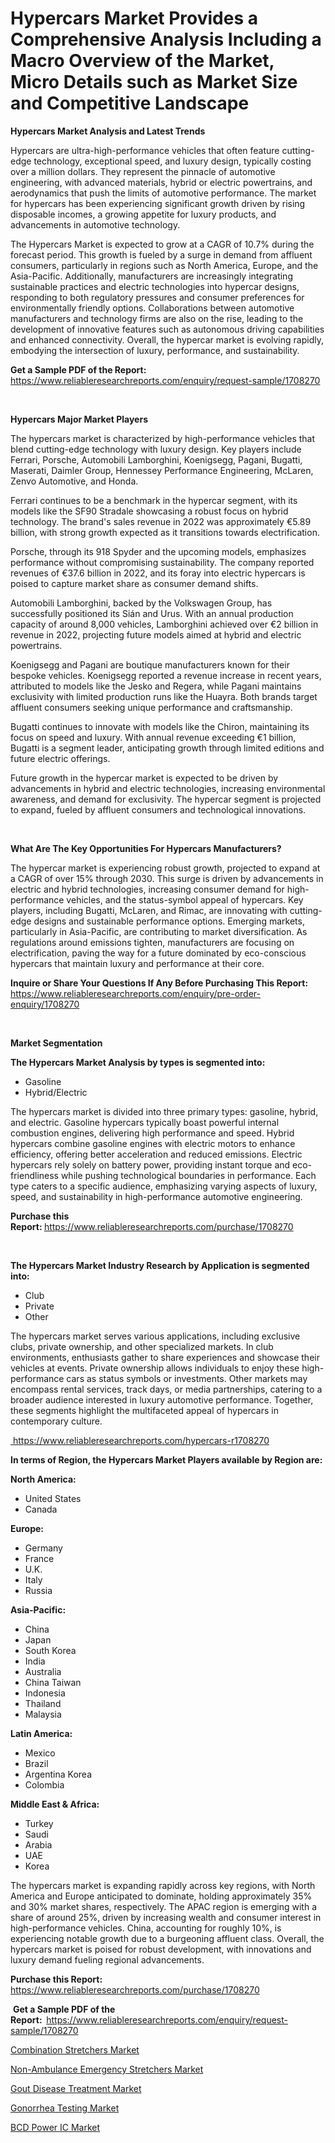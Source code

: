 <p><h1>Hypercars Market Provides a Comprehensive Analysis Including a Macro Overview of the Market, Micro Details such as Market Size and Competitive Landscape</h1></p><p><strong>Hypercars Market Analysis and Latest Trends</strong></p>
<p><p>Hypercars are ultra-high-performance vehicles that often feature cutting-edge technology, exceptional speed, and luxury design, typically costing over a million dollars. They represent the pinnacle of automotive engineering, with advanced materials, hybrid or electric powertrains, and aerodynamics that push the limits of automotive performance. The market for hypercars has been experiencing significant growth driven by rising disposable incomes, a growing appetite for luxury products, and advancements in automotive technology. </p><p>The Hypercars Market is expected to grow at a CAGR of 10.7% during the forecast period. This growth is fueled by a surge in demand from affluent consumers, particularly in regions such as North America, Europe, and the Asia-Pacific. Additionally, manufacturers are increasingly integrating sustainable practices and electric technologies into hypercar designs, responding to both regulatory pressures and consumer preferences for environmentally friendly options. Collaborations between automotive manufacturers and technology firms are also on the rise, leading to the development of innovative features such as autonomous driving capabilities and enhanced connectivity. Overall, the hypercar market is evolving rapidly, embodying the intersection of luxury, performance, and sustainability.</p></p>
<p><strong>Get a Sample PDF of the Report:&nbsp;</strong> <a href="https://www.reliableresearchreports.com/enquiry/request-sample/1708270?utm_campaign=36&utm_medium=2&utm_source=Github&utm_content=ia&utm_term=07102024&utm_id=hypercars">https://www.reliableresearchreports.com/enquiry/request-sample/1708270</a></p>
<p>&nbsp;</p>
<p><strong>Hypercars Major Market Players</strong></p>
<p><p>The hypercars market is characterized by high-performance vehicles that blend cutting-edge technology with luxury design. Key players include Ferrari, Porsche, Automobili Lamborghini, Koenigsegg, Pagani, Bugatti, Maserati, Daimler Group, Hennessey Performance Engineering, McLaren, Zenvo Automotive, and Honda.</p><p>Ferrari continues to be a benchmark in the hypercar segment, with its models like the SF90 Stradale showcasing a robust focus on hybrid technology. The brand's sales revenue in 2022 was approximately €5.89 billion, with strong growth expected as it transitions towards electrification.</p><p>Porsche, through its 918 Spyder and the upcoming models, emphasizes performance without compromising sustainability. The company reported revenues of €37.6 billion in 2022, and its foray into electric hypercars is poised to capture market share as consumer demand shifts.</p><p>Automobili Lamborghini, backed by the Volkswagen Group, has successfully positioned its Sián and Urus. With an annual production capacity of around 8,000 vehicles, Lamborghini achieved over €2 billion in revenue in 2022, projecting future models aimed at hybrid and electric powertrains.</p><p>Koenigsegg and Pagani are boutique manufacturers known for their bespoke vehicles. Koenigsegg reported a revenue increase in recent years, attributed to models like the Jesko and Regera, while Pagani maintains exclusivity with limited production runs like the Huayra. Both brands target affluent consumers seeking unique performance and craftsmanship.</p><p>Bugatti continues to innovate with models like the Chiron, maintaining its focus on speed and luxury. With annual revenue exceeding €1 billion, Bugatti is a segment leader, anticipating growth through limited editions and future electric offerings.</p><p>Future growth in the hypercar market is expected to be driven by advancements in hybrid and electric technologies, increasing environmental awareness, and demand for exclusivity. The hypercar segment is projected to expand, fueled by affluent consumers and technological innovations.</p></p>
<p>&nbsp;</p>
<p><strong>What Are The Key Opportunities For Hypercars Manufacturers?</strong></p>
<p><p>The hypercar market is experiencing robust growth, projected to expand at a CAGR of over 15% through 2030. This surge is driven by advancements in electric and hybrid technologies, increasing consumer demand for high-performance vehicles, and the status-symbol appeal of hypercars. Key players, including Bugatti, McLaren, and Rimac, are innovating with cutting-edge designs and sustainable performance options. Emerging markets, particularly in Asia-Pacific, are contributing to market diversification. As regulations around emissions tighten, manufacturers are focusing on electrification, paving the way for a future dominated by eco-conscious hypercars that maintain luxury and performance at their core.</p></p>
<p><strong>Inquire or Share Your Questions If Any Before Purchasing This Report:</strong> <a href="https://www.reliableresearchreports.com/enquiry/pre-order-enquiry/1708270?utm_campaign=36&utm_medium=2&utm_source=Github&utm_content=ia&utm_term=07102024&utm_id=hypercars">https://www.reliableresearchreports.com/enquiry/pre-order-enquiry/1708270</a></p>
<p>&nbsp;</p>
<p><strong>Market Segmentation</strong></p>
<p><strong>The Hypercars Market Analysis by types is segmented into:</strong></p>
<p><ul><li>Gasoline</li><li>Hybrid/Electric</li></ul></p>
<p><p>The hypercars market is divided into three primary types: gasoline, hybrid, and electric. Gasoline hypercars typically boast powerful internal combustion engines, delivering high performance and speed. Hybrid hypercars combine gasoline engines with electric motors to enhance efficiency, offering better acceleration and reduced emissions. Electric hypercars rely solely on battery power, providing instant torque and eco-friendliness while pushing technological boundaries in performance. Each type caters to a specific audience, emphasizing varying aspects of luxury, speed, and sustainability in high-performance automotive engineering.</p></p>
<p><strong>Purchase this Report:&nbsp;</strong><a href="https://www.reliableresearchreports.com/purchase/1708270?utm_campaign=36&utm_medium=2&utm_source=Github&utm_content=ia&utm_term=07102024&utm_id=hypercars">https://www.reliableresearchreports.com/purchase/1708270</a></p>
<p>&nbsp;</p>
<p><strong>The Hypercars Market Industry Research by Application is segmented into:</strong></p>
<p><ul><li>Club</li><li>Private</li><li>Other</li></ul></p>
<p><p>The hypercars market serves various applications, including exclusive clubs, private ownership, and other specialized markets. In club environments, enthusiasts gather to share experiences and showcase their vehicles at events. Private ownership allows individuals to enjoy these high-performance cars as status symbols or investments. Other markets may encompass rental services, track days, or media partnerships, catering to a broader audience interested in luxury automotive performance. Together, these segments highlight the multifaceted appeal of hypercars in contemporary culture.</p></p>
<p><a href="https://www.reliableresearchreports.com/hypercars-r1708270?utm_campaign=36&utm_medium=2&utm_source=Github&utm_content=ia&utm_term=07102024&utm_id=hypercars">&nbsp;https://www.reliableresearchreports.com/hypercars-r1708270</a></p>
<p><strong>In terms of Region, the Hypercars Market Players available by Region are:</strong></p>
<p>
    <p> <strong> North America: </strong>
        <ul>
            <li>United States</li>
            <li>Canada</li>
        </ul>
        </p> 
    <p> <strong> Europe: </strong>
        <ul>
            <li>Germany</li>
            <li>France</li>
            <li>U.K.</li>
            <li>Italy</li>
            <li>Russia</li>
        </ul>
        </p> 
    <p> <strong> Asia-Pacific: </strong>
        <ul>
            <li>China</li>
            <li>Japan</li>
            <li>South Korea</li>
            <li>India</li>
            <li>Australia</li>
            <li>China Taiwan</li>
            <li>Indonesia</li>
            <li>Thailand</li>
            <li>Malaysia</li>
        </ul>
        </p> 
    <p> <strong> Latin America: </strong>
        <ul>
            <li>Mexico</li>
            <li>Brazil</li>
            <li>Argentina Korea</li>
            <li>Colombia</li>
        </ul>
        </p> 
    <p> <strong> Middle East & Africa: </strong>
        <ul>
            <li>Turkey</li>
            <li>Saudi</li>
            <li>Arabia</li>
            <li>UAE</li>
            <li>Korea</li>
        </ul>
    </p>
    </p>
<p><p>The hypercars market is expanding rapidly across key regions, with North America and Europe anticipated to dominate, holding approximately 35% and 30% market shares, respectively. The APAC region is emerging with a share of around 25%, driven by increasing wealth and consumer interest in high-performance vehicles. China, accounting for roughly 10%, is experiencing notable growth due to a burgeoning affluent class. Overall, the hypercars market is poised for robust development, with innovations and luxury demand fueling regional advancements.</p></p>
<p><strong>Purchase this Report: </strong><a href="https://www.reliableresearchreports.com/purchase/1708270?utm_campaign=36&utm_medium=2&utm_source=Github&utm_content=ia&utm_term=07102024&utm_id=hypercars">https://www.reliableresearchreports.com/purchase/1708270</a></p>
<p>&nbsp;<strong>Get a Sample PDF of the Report:&nbsp;&nbsp;</strong><a href="https://www.reliableresearchreports.com/enquiry/request-sample/1708270?utm_campaign=36&utm_medium=2&utm_source=Github&utm_content=ia&utm_term=07102024&utm_id=hypercars">https://www.reliableresearchreports.com/enquiry/request-sample/1708270</a></p>
<p><strong></strong></p>
<p><p><a href="https://github.com/olyy49keyt/Market-Research-Report-List-1/blob/main/combination-stretchers-market.md?utm_campaign=36&utm_medium=2&utm_source=Github&utm_content=ia&utm_term=07102024&utm_id=hypercars">Combination Stretchers Market</a></p><p><a href="https://github.com/SanjidaKhan901/Market-Research-Report-List-1/blob/main/non-ambulance-emergency-stretchers-market.md?utm_campaign=36&utm_medium=2&utm_source=Github&utm_content=ia&utm_term=07102024&utm_id=hypercars">Non-Ambulance Emergency Stretchers Market</a></p><p><a href="https://www.linkedin.com/pulse/comprehensive-gout-disease-treatment-market-report-regional-plqme?utm_campaign=36&utm_medium=2&utm_source=Github&utm_content=ia&utm_term=07102024&utm_id=hypercars">Gout Disease Treatment Market</a></p><p><a href="https://www.linkedin.com/pulse/gonorrhea-testing-market-growth-outlook-from-2024-2031-projecting-70tve?utm_campaign=36&utm_medium=2&utm_source=Github&utm_content=ia&utm_term=07102024&utm_id=hypercars">Gonorrhea Testing Market</a></p><p><a href="https://issuu.com/reportprime-2/docs/bcd-power-ic-market-size-2030.pptx_913d78b75ef911?utm_campaign=36&utm_medium=2&utm_source=Github&utm_content=ia&utm_term=07102024&utm_id=hypercars">BCD Power IC Market</a></p></p>